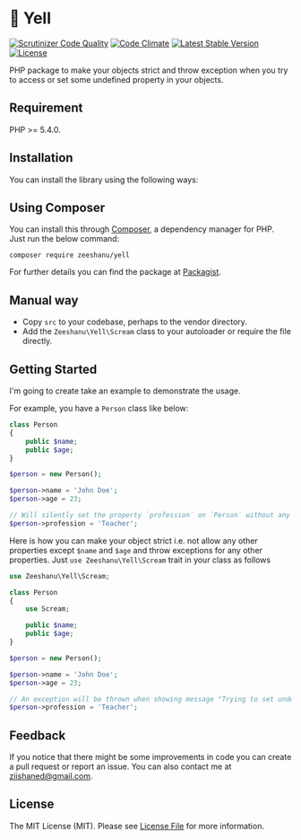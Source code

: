 # :loudspeaker: Yell
[![Scrutinizer Code Quality](https://scrutinizer-ci.com/g/zeeshanu/yell/badges/quality-score.png?b=master)](https://scrutinizer-ci.com/g/zeeshanu/yell/?branch=master)
[![Code Climate](https://codeclimate.com/repos/576ab2d18955b300900019bc/badges/17ee5ae2c2c22651d6f9/gpa.svg)](https://codeclimate.com/repos/576ab2d18955b300900019bc/feed)
[![Latest Stable Version](https://poser.pugx.org/zeeshanu/yell/v/stable.svg)](https://packagist.org/packages/zeeshanu/yell)
[![License](https://poser.pugx.org/zeeshanu/yell/license)](https://packagist.org/packages/zeeshanu/yell)

PHP package to make your objects strict and throw exception when you try to access or set some undefined property in your objects.

## Requirement
PHP >= 5.4.0.

## Installation
You can install the library using the following ways:

## Using Composer
You can install this through <a href="http://getcomposer.org/">Composer</a>, a dependency manager for PHP. Just run the below command:

```
composer require zeeshanu/yell
```

For further details you can find the package at <a href="https://packagist.org/packages/zeeshanu/yell">Packagist</a>.

## Manual way
- Copy <code>src</code> to your codebase, perhaps to the vendor directory.
- Add the <code>Zeeshanu\Yell\Scream</code> class to your autoloader or require the file directly.

## Getting Started
I'm going to create take an example to demonstrate the usage.

For example, you have a `Person` class like below:

```php
class Person
{
    public $name;
    public $age;
}

$person = new Person();

$person->name = 'John Doe';
$person->age = 23;

// Will silently set the property `profession` on `Person` without any issue 
$person->profession = 'Teacher';
```

Here is how you can make your object strict i.e. not allow any other properties except `$name` and `$age` and throw exceptions for any other properties. Just `use Zeeshanu\Yell\Scream` trait in your class as follows

```php
use Zeeshanu\Yell\Scream;

class Person
{
    use Scream;

    public $name;
    public $age;
}

$person = new Person();

$person->name = 'John Doe';
$person->age = 23;

// An exception will be thrown when showing message "Trying to set undefined property $profession in class Person"  
$person->profession = 'Teacher';
```



## Feedback
If you notice that there might be some improvements in code you can create a pull request or report an issue. You can also contact me at <a href="mailto:ziishaned@gmail.com">ziishaned@gmail.com</a>.

## License
The MIT License (MIT). Please see [License File](LICENSE.md) for more information.
